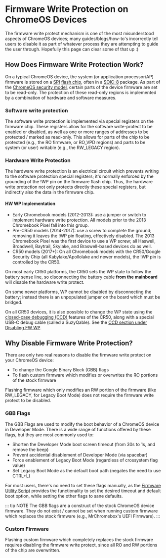 # Firmware Write Protection on ChromeOS Devices

The firmware write protect mechanism is one of the most misunderstood aspects of ChromeOS devices; many guides/blogs/how-to's incorrectly tell users to disable it as part of whatever process they are attempting to guide the user through. Hopefully this page can clear some of that up :)

## How Does Firmware Write Protection Work?

On a typical ChromeOS device, the system (or application processor/AP) firmware is stored on a [SPI](https://en.wikipedia.org/wiki/Serial_Peripheral_Interface) [flash chip](https://en.wikipedia.org/wiki/Flash_memory#Serial_flash), often in a [SOIC-8](https://en.wikipedia.org/wiki/Small_Outline_Integrated_Circuit) package. As part of the [ChromeOS security model](https://www.chromium.org/chromium-os/chromiumos-design-docs/firmware-boot-and-recovery), certain parts of the device firmware are set to be read-only. The protection of these read-only regions is implemented by a combination of hardware and software measures.

### Software write protection

The software write protection is implemented via special registers on the firmware chip. These registers allow for the software write-protect to be enabled or disabled, as well as one or more ranges of addresses to be protected / marked as read-only. This allows for parts of the chip to be protected (e.g., the RO firmware, or RO_VPD regions) and parts to be system (or user) writable (e.g., the RW_LEGACY region).

### Hardware Write Protection

The hardware write protection is an electrical circuit which prevents writing to the software protection special registers; it's normally enforced by the grounding of the !WP pin on the firmware flash chip. Thus, the hardware write protection not only protects directly these special registers, but indirectly also the data in the firmware chip.

#### HW WP Implementation

*   Early Chromebook models (2012-2013): use a jumper or switch to implement hardware write protection. All models prior to the 2013 Chromebook Pixel fall into this group.
*   Pre-CR50 models (2014-2017): use a screw to complete the ground; removing it leaves the !WP pin floating, effectively disabled. The 2013 Chromebook Pixel was the first device to use a WP screw; all Haswell, Broadwell, Baytrail, Skylake, and Braswell-based devices do as well.
*   CR50 models (2017+): On all Chromebook models with the CR50/Google Security Chip (all Kabylake/Apollolake and newer models), the !WP pin is controlled by the CR50.

On most early CR50 platforms, the CR50 sets the WP state to follow the battery sense line, so disconnecting the battery cable **from the mainboard** will disable the hardware write protect.

On some newer platforms, WP cannot be disabled by disconnecting the battery; instead there is an unpopulated jumper on the board which must be bridged.

On all CR50 devices, it is also possible to change the WP state using the [closed-case debugging (CCD)](https://chromium.googlesource.com/chromiumos/platform/ec/+/cr50_stab/docs/case_closed_debugging_gsc.md) features of the CR50, along with a special USB-C debug cable (called a SuzyQable). See the [CCD section under Disabling FW WP](/docs/firmware/wp/disabling.html#using-closed-case-debugging-ccd-using-a-suzyqable).

## Why Disable Firmware Write Protection?

There are only two real reasons to disable the firmware write protect on your ChromeOS device:

*   To change the Google Binary Block (GBB) flags
*   To flash custom firmware which modifies or overwrites the RO portions of the stock firmware

Flashing firmware which only modifies an RW portion of the firmware (like RW_LEGACY, for Legacy Boot Mode) does not require the firmware write protect to be disabled.

### GBB Flags

The GBB Flags are used to modify the boot behavior of a ChromeOS device in Developer Mode. There is a wide range of functions offered by these flags, but they are most commonly used to:

*   Shorten the Developer Mode boot screen timeout (from 30s to 1s, and remove the beep)
*   Prevent accidental disablement of Developer Mode (via spacebar)
*   Force enablement of Legacy Boot Mode (regardless of crossystem flag value)
*   Set Legacy Boot Mode as the default boot path (negates the need to use CTRL+L)

For most users, there's no need to set these flags manually, as the [Firmware Utility Script](/docs/fwscript.md) provides the functionality to set the desired timeout and default boot option, while setting the other flags to sane defaults.

::: tip NOTE
The GBB flags are a construct of the stock ChromeOS device firmware. They do not exist / cannot be set when running custom firmware which replaces the stock firmware (e.g., MrChromebox's UEFI Firmware).
:::

### Custom Firmware

Flashing custom firmware which completely replaces the stock firmware requires disabling the firmware write protect, since all RO and RW portions of the chip are overwritten.
